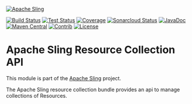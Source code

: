[![Apache Sling](https://sling.apache.org/res/logos/sling.png)](https://sling.apache.org)

&#32;[![Build Status](https://ci-builds.apache.org/job/Sling/job/modules/job/sling-org-apache-sling-resourcecollection/job/master/badge/icon)](https://ci-builds.apache.org/job/Sling/job/modules/job/sling-org-apache-sling-resourcecollection/job/master/)&#32;[![Test Status](https://img.shields.io/jenkins/tests.svg?jobUrl=https://ci-builds.apache.org/job/Sling/job/modules/job/sling-org-apache-sling-resourcecollection/job/master/)](https://ci-builds.apache.org/job/Sling/job/modules/job/sling-org-apache-sling-resourcecollection/job/master/test/?width=800&height=600)&#32;[![Coverage](https://sonarcloud.io/api/project_badges/measure?project=apache_sling-org-apache-sling-resourcecollection&metric=coverage)](https://sonarcloud.io/dashboard?id=apache_sling-org-apache-sling-resourcecollection)&#32;[![Sonarcloud Status](https://sonarcloud.io/api/project_badges/measure?project=apache_sling-org-apache-sling-resourcecollection&metric=alert_status)](https://sonarcloud.io/dashboard?id=apache_sling-org-apache-sling-resourcecollection)&#32;[![JavaDoc](https://www.javadoc.io/badge/org.apache.sling/org.apache.sling.resourcecollection.svg)](https://www.javadoc.io/doc/org.apache.sling/org-apache-sling-resourcecollection)&#32;[![Maven Central](https://maven-badges.herokuapp.com/maven-central/org.apache.sling/org.apache.sling.resourcecollection/badge.svg)](https://search.maven.org/#search%7Cga%7C1%7Cg%3A%22org.apache.sling%22%20a%3A%22org.apache.sling.resourcecollection%22)&#32;[![Contrib](https://sling.apache.org/badges/status-contrib.svg)](https://github.com/apache/sling-aggregator/blob/master/docs/status/contrib.md) [![License](https://img.shields.io/badge/License-Apache%202.0-blue.svg)](https://www.apache.org/licenses/LICENSE-2.0)

# Apache Sling Resource Collection API

This module is part of the [Apache Sling](https://sling.apache.org) project.

The Apache Sling resource collection bundle provides an api to manage collections of Resources.
